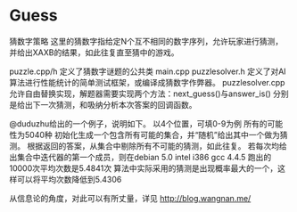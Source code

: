 Guess
=====

猜数字策略
这里的猜数字指给定N个互不相同的数字序列，允许玩家进行猜测，并给出XAXB的结果，如此往复直至猜中的游戏。

puzzle.cpp/h
定义了猜数字谜题的公共类
main.cpp puzzlesolver.h
定义了对AI算法进行性能统计的简单测试框架，或编译成猜数字作弊器。
puzzlesolver.cpp
允许自由替换实现，解题器需要实现两个方法：next_guess()与answer_is()
分别是给出下一次猜测，和吸纳分析本次答案的回调函数。


@duduzhu给出的一个例子，说明如下。
以4个位置，可填0-9为例
所有的可能性为5040种
初始化生成一个包含所有可能的集合，并“随机”给出其中一个做为猜测。
根据返回的答案，从集合中剔除所有不可能的猜测，如此往复。
若每次均给出集合中迭代器的第一个成员，则在debian 5.0 intel i386 gcc 4.4.5 跑出的10000次平均次数是5.4841次
算法中实际采用的猜测是出现概率最大的一个，这样可以将平均次数降低到5.4306

从信息论的角度，对此可以有所丈量，详见 http://blog.wangnan.me/
